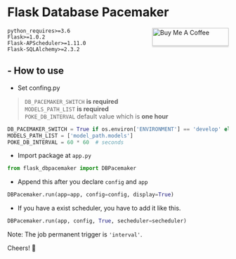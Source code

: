 # Flask Database Pacemaker
<a href="https://www.buymeacoffee.com/ronchang" target="_blank"><img src="https://www.buymeacoffee.com/assets/img/custom_images/orange_img.png" alt="Buy Me A Coffee" style="height: 41px !important;width: 174px !important;box-shadow: 0px 3px 2px 0px rgba(190, 190, 190, 0.5) !important;-webkit-box-shadow: 0px 3px 2px 0px rgba(190, 190, 190, 0.5) !important;" align="right"></a>

  
`python_requires>=3.6`  
`Flask>=1.0.2`  
`Flask-APScheduler>=1.11.0`  
`Flask-SQLAlchemy>=2.3.2`  

## - How to use

- Set confing.py
>`DB_PACEMAKER_SWITCH` __is required__  
`MODELS_PATH_LIST` __is required__  
`POKE_DB_INTERVAL` default value which is __one hour__

```python
DB_PACEMAKER_SWITCH = True if os.environ['ENVIRONMENT'] == 'develop' else False
MODELS_PATH_LIST = ['model_path.models']
POKE_DB_INTERVAL = 60 * 60  # seconds
```

- Import package at `app.py`

```python
from flask_dbpacemaker import DBPacemaker
```

- Append this after you declare `config` and `app`

```python
DBPacemaker.run(app=app, config=config, display=True)
```

- If you have a exist scheduler, you have to add it like this.
```python
DBPacemaker.run(app, config, True, secheduler=secheduler)
```

Note: The job permanent trigger is `'interval'`.

Cheers! 🎉
